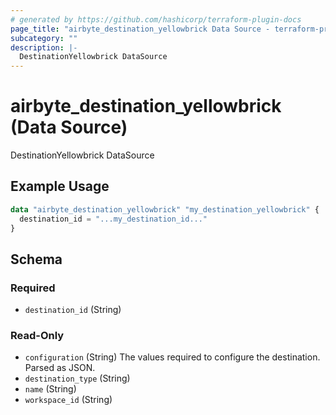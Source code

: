 ```yaml
---
# generated by https://github.com/hashicorp/terraform-plugin-docs
page_title: "airbyte_destination_yellowbrick Data Source - terraform-provider-airbyte"
subcategory: ""
description: |-
  DestinationYellowbrick DataSource
---
```


# airbyte_destination_yellowbrick (Data Source)

DestinationYellowbrick DataSource

## Example Usage

```terraform
data "airbyte_destination_yellowbrick" "my_destination_yellowbrick" {
  destination_id = "...my_destination_id..."
}
```

<!-- schema generated by tfplugindocs -->
## Schema

### Required

- `destination_id` (String)

### Read-Only

- `configuration` (String) The values required to configure the destination. Parsed as JSON.
- `destination_type` (String)
- `name` (String)
- `workspace_id` (String)
